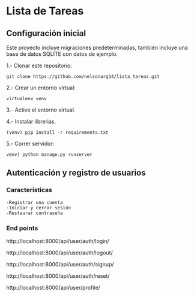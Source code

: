 # Lista de Tareas

## Configuración inicial

Este proyecto incluye migraciones predeterminadas, también incluye una base de datos SQLITE con datos de ejemplo.

1.- Clonar este repositorio:

    git clone https://github.com/nelsonarg34/lista_tareas.git 

2.- Crear un entorno virtual:

    virtualenv venv

3.- Active el entorno virtual.

4.- Instalar librerias.

    (venv) pip install -r requirements.txt 

5.- Correr servidor:

    venv) python manage.py runserver 



## Autenticación y registro de usuarios

### Características
    -Registrar una cuenta
    -Iniciar y cerrar sesión
    -Restaurar contraseña

### End points

http://localhost:8000/api/user/auth/login/

http://localhost:8000/api/user/auth/logout/

http://localhost:8000/api/user/auth/signup/

http://localhost:8000/api/user/auth/reset/

http://localhost:8000/api/user/profile/